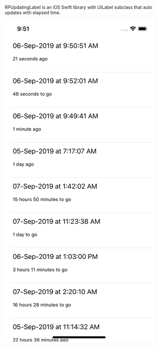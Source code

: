 RPUpdatingLabel is an iOS Swift library with UILabel subclass that auto updates with elapsed time.

![Updating time elapsed label in table view](Examples/LifeEvents/Screenshots/updating.gif?raw=true)
